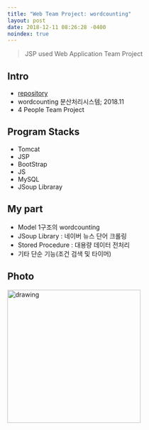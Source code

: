 ```yaml
---
title: "Web Team Project: wordcounting"
layout: post
date: 2018-12-11 08:26:28 -0400
noindex: true
---
```


> JSP used Web Application Team Project

## Intro
- [repository](https://github.com/blackjayH/java-wordcounting)
- wordcounting 분산처리시스템; 2018.11
- 4 People Team Project

## Program Stacks
- Tomcat
- JSP
- BootStrap
- JS
- MySQL
- JSoup Libraray

## My part
- Model 1구조의 wordcounting
- JSoup Library : 네이버 뉴스 단어 크롤링
- Stored Procedure : 대용량 데이터 전처리
- 기타 단순 기능(조건 검색 및 타이머)

## Photo
<img src="/assets/images/3.JPG" alt="drawing" width="300" height="300"/>
